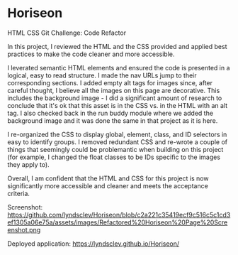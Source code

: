 # Horiseon
HTML CSS Git Challenge: Code Refactor

In this project, I reviewed the HTML and the CSS provided and applied best practices to make the code cleaner and more accessible. 

I leverated semantic HTML elements and ensured the code is presented in a logical, easy to read structure. I made the nav URLs jump to their corresponding sections. I added empty alt tags for images since, after careful thought, I believe all the images on this page are decorative. This includes the background image - I did a significant amount of research to conclude that it's ok that this asset is in the CSS vs. in the HTML with an alt tag. I also checked back in the run buddy module where we added the background image and it was done the same in that project as it is here. 

I re-organized the CSS to display global, element, class, and ID selectors in easy to identify groups. I removed redundant CSS and re-wrote a couple of things that seemingly could be problemantic when building on this project (for example, I changed the float classes to be IDs specific to the images they apply to). 

Overall, I am confident that the HTML and CSS for this project is now significantly more accessible and cleaner and meets the acceptance criteria. 

Screenshot: https://github.com/lyndsclev/Horiseon/blob/c2a221c35419ecf9c516c5c1cd3ef1305a06e75a/assets/images/Refactored%20Horiseon%20Page%20Screenshot.png

Deployed application: https://lyndsclev.github.io/Horiseon/ 


